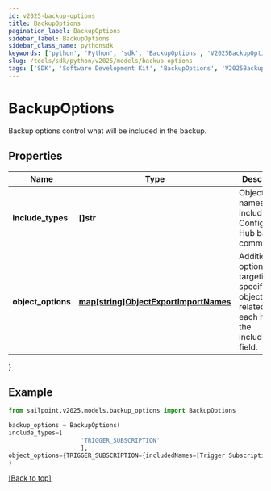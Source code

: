 ```yaml
---
id: v2025-backup-options
title: BackupOptions
pagination_label: BackupOptions
sidebar_label: BackupOptions
sidebar_class_name: pythonsdk
keywords: ['python', 'Python', 'sdk', 'BackupOptions', 'V2025BackupOptions'] 
slug: /tools/sdk/python/v2025/models/backup-options
tags: ['SDK', 'Software Development Kit', 'BackupOptions', 'V2025BackupOptions']
---
```


# BackupOptions

Backup options control what will be included in the backup.

## Properties

Name | Type | Description | Notes
------------ | ------------- | ------------- | -------------
**include_types** | **[]str** | Object type names to be included in a Configuration Hub backup command. | [optional] 
**object_options** | [**map[string]ObjectExportImportNames**](object-export-import-names) | Additional options targeting specific objects related to each item in the includeTypes field. | [optional] 
}

## Example

```python
from sailpoint.v2025.models.backup_options import BackupOptions

backup_options = BackupOptions(
include_types=[
                    'TRIGGER_SUBSCRIPTION'
                    ],
object_options={TRIGGER_SUBSCRIPTION={includedNames=[Trigger Subscription name]}}
)

```
[[Back to top]](#) 

